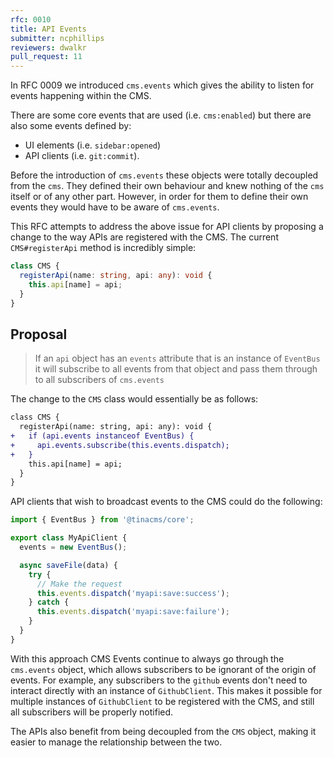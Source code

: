 ```yaml
---
rfc: 0010
title: API Events
submitter: ncphillips
reviewers: dwalkr
pull_request: 11
---
```


In RFC 0009 we introduced `cms.events` which gives the ability to listen for events happening within the CMS.

There are some core events that are used (i.e. `cms:enabled`) but there are also some events defined by:

- UI elements (i.e. `sidebar:opened`)
- API clients (i.e. `git:commit`).

Before the introduction of `cms.events` these objects were totally decoupled from the `cms`. They
defined their own behaviour and knew nothing of the `cms` itself or of any other part. However, in order
for them to define their own events they would have to be aware of `cms.events`.

This RFC attempts to address the above issue for API clients by proposing a change to the way APIs
are registered with the CMS. The current `CMS#registerApi` method is incredibly simple:

```ts
class CMS {
  registerApi(name: string, api: any): void {
    this.api[name] = api;
  }
}
```

## Proposal

> If an `api` object has an `events` attribute that is an instance of `EventBus` it will subscribe
> to all events from that object and pass them through to all subscribers of `cms.events`

The change to the `CMS` class would essentially be as follows:

```diff
class CMS {
  registerApi(name: string, api: any): void {
+   if (api.events instanceof EventBus) {
+     api.events.subscribe(this.events.dispatch);
+   }
    this.api[name] = api;
  }
}
```

API clients that wish to broadcast events to the CMS could do the following:

```ts
import { EventBus } from '@tinacms/core';

export class MyApiClient {
  events = new EventBus();

  async saveFile(data) {
    try {
      // Make the request
      this.events.dispatch('myapi:save:success');
    } catch {
      this.events.dispatch('myapi:save:failure');
    }
  }
}
```

With this approach CMS Events continue to always go through the `cms.events` object, which allows subscribers to be ignorant of the origin of events. For example, any subscribers to the `github` events don't need to interact directly with an instance of `GithubClient`. This makes it possible for multiple instances of `GithubClient` to be registered with the CMS, and still all subscribers will be properly notified.

The APIs also benefit from being decoupled from the `CMS` object, making it easier to manage the relationship between the two.
